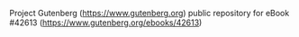 Project Gutenberg (https://www.gutenberg.org) public repository for eBook #42613 (https://www.gutenberg.org/ebooks/42613)
